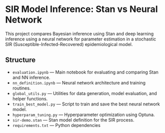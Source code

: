 # SIR Model Inference: Stan vs Neural Network

This project compares Bayesian inference using Stan and deep learning inference using a neural network for parameter estimation in a stochastic SIR (Susceptible-Infected-Recovered) epidemiological model.

## Structure
- `evaluation.ipynb` — Main notebook for evaluating and comparing Stan and NN inference.  
- `nn_definition.ipynb` — Neural network architecture and training routines.  
- `global_utils.py` — Utilities for data generation, model evaluation, and helper functions.  
- `train_best_model.py` — Script to train and save the best neural network model.  
- `hyperparam_tuning.py` — Hyperparameter optimization using Optuna.  
- `sir-demo.stan` — Stan model definition for the SIR process.  
- `requirements.txt` — Python dependencies